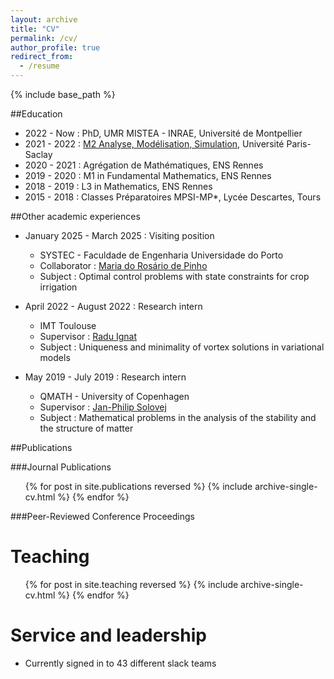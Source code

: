 ```yaml
---
layout: archive
title: "CV"
permalink: /cv/
author_profile: true
redirect_from:
  - /resume
---
```


{% include base_path %}

##Education

* 2022 - Now : PhD, UMR MISTEA - INRAE, Université de Montpellier
* 2021 - 2022 : [M2 Analyse, Modélisation, Simulation](https://www.imo.universite-paris-saclay.fr/en/students/masters-programs/mathematics-and-applications/m2/analyse-modelisation-simulation/), Université Paris-Saclay
* 2020 - 2021 : Agrégation de Mathématiques, ENS Rennes
* 2019 - 2020 : M1 in Fundamental Mathematics, ENS Rennes
* 2018 - 2019 : L3 in Mathematics, ENS Rennes
* 2015 - 2018 : Classes Préparatoires MPSI-MP*, Lycée Descartes, Tours

##Other academic experiences

* January 2025 - March 2025 : Visiting position
  * SYSTEC - Faculdade de Engenharia Universidade do Porto
  * Collaborator : [Maria do Rosário de Pinho](https://paginas.fe.up.pt/~mrpinho/)
  * Subject : Optimal control problems with state constraints for crop irrigation

* April 2022 - August 2022 : Research intern
  * IMT Toulouse
  * Supervisor : [Radu Ignat](https://www.math.univ-toulouse.fr/~rignat/)
  * Subject : Uniqueness and minimality of vortex solutions in variational models

* May 2019 - July 2019 : Research intern
  * QMATH - University of Copenhagen
  * Supervisor : [Jan-Philip Solovej](https://web.math.ku.dk/~solovej/)
  * Subject : Mathematical problems in the analysis of the stability and the structure of matter
  
##Publications

###Journal Publications

  <ul>{% for post in site.publications reversed %}
    {% include archive-single-cv.html %}
  {% endfor %}</ul>

###Peer-Reviewed Conference Proceedings


  
Teaching
======
  <ul>{% for post in site.teaching reversed %}
    {% include archive-single-cv.html %}
  {% endfor %}</ul>
  
Service and leadership
======
* Currently signed in to 43 different slack teams

